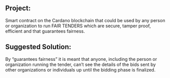 ## Project:
Smart contract on the Cardano blockchain that could be used by any person or organization to run FAIR TENDERS which are secure, tamper proof, efficient and that guarantees fairness.

## Suggested Solution:
By “guarantees fairness” it is meant that anyone, including the person or organization running the tender, can’t see the details of the bids sent by other organizations or individuals up until the bidding phase is finalized.
